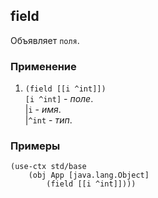 ## field
Объявляет `поля`.

### Применение

1. `(field [[i ^int]])`<br>
`[i ^int]` - _поле_.<br>
|`i` - _имя_.<br>
|`^int` - _тип_.

### Примеры

```pihta
(use-ctx std/base
    (obj App [java.lang.Object]
        (field [[i ^int]])))
```